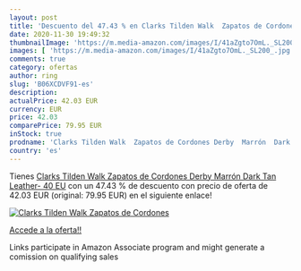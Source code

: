 ```yaml
---
layout: post
title: 'Descuento del 47.43 % en Clarks Tilden Walk  Zapatos de Cordones '
date: 2020-11-30 19:49:32
thumbnailImage: 'https://m.media-amazon.com/images/I/41aZgto7OmL._SL200_.jpg'
images: [ 'https://m.media-amazon.com/images/I/41aZgto7OmL._SL200_.jpg' ]
comments: true
category: ofertas
author: ring
slug: 'B06XCDVF91-es'
description:
actualPrice: 42.03 EUR
currency: EUR
price: 42.03
comparePrice: 79.95 EUR
inStock: true
prodname: 'Clarks Tilden Walk  Zapatos de Cordones Derby  Marrón  Dark Tan Leather-   40 EU'
country: 'es'
---
```


Tienes [Clarks Tilden Walk  Zapatos de Cordones Derby  Marrón  Dark Tan Leather-   40 EU](https://www.amazon.es/dp/B06XCDVF91/?tag=tolees-21) con un 47.43 % de descuento con precio de oferta de 42.03 EUR (original: 79.95 EUR) en el siguiente enlace!

[![Clarks Tilden Walk  Zapatos de Cordones ](https://m.media-amazon.com/images/I/41aZgto7OmL._SL200_.jpg)](https://www.amazon.es/dp/B06XCDVF91/?tag=tolees-21)

[Accede a la oferta!!](https://www.amazon.es/dp/B06XCDVF91/?tag=tolees-21)

Links participate in Amazon Associate program and might generate a comission on qualifying sales


